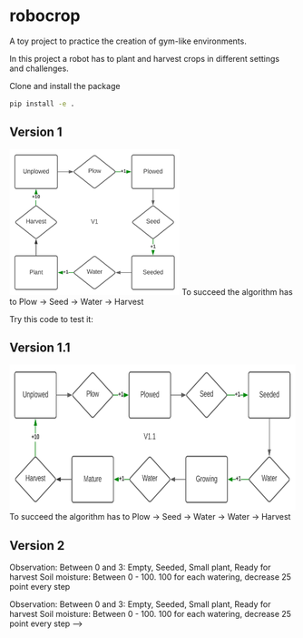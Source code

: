 # robocrop

A toy project to practice the creation of gym-like environments. 

In this project a robot has to plant and harvest crops in different settings and challenges.

Clone and install the package
```bash
pip install -e .
```


## Version 1
<img src="commons\RobocropV1.svg" width=300 height=256 align='centre'>
To succeed the algorithm has to 
Plow -> Seed -> Water -> Harvest

Try this code to test it:


## Version 1.1
<img src="commons\RobocropV1.1.svg" width=550 height=256 align='centre'>
To succeed the algorithm has to 
Plow -> Seed -> Water -> Water -> Harvest


## Version 2
Observation:
Between 0 and 3: Empty, Seeded, Small plant, Ready for harvest
Soil moisture: Between 0 - 100. 100 for each watering, decrease 25 point every step

Observation:
Between 0 and 3: Empty, Seeded, Small plant, Ready for harvest
Soil moisture: Between 0 - 100. 100 for each watering, decrease 25 point every step -->